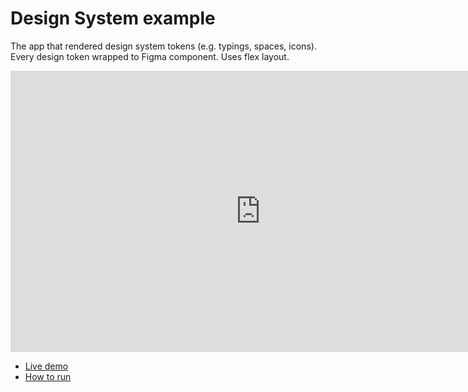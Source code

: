 # Design System example

The app that rendered design system tokens (e.g. typings, spaces, icons). Every design token wrapped to Figma component. Uses flex layout.

<iframe style="border: none;" width="800" height="450" src="https://www.figma.com/embed?embed_host=share&url=https%3A%2F%2Fwww.figma.com%2Ffile%2Fo4hwvWCXbxzOfbYIgAhPeP%2Freact-figma-design-system%3Fnode-id%3D112%253A83" allowfullscreen></iframe>

* [Live demo](https://www.figma.com/file/o4hwvWCXbxzOfbYIgAhPeP/react-figma-design-system) 
* [How to run](../../contributing.md#running-examples)

